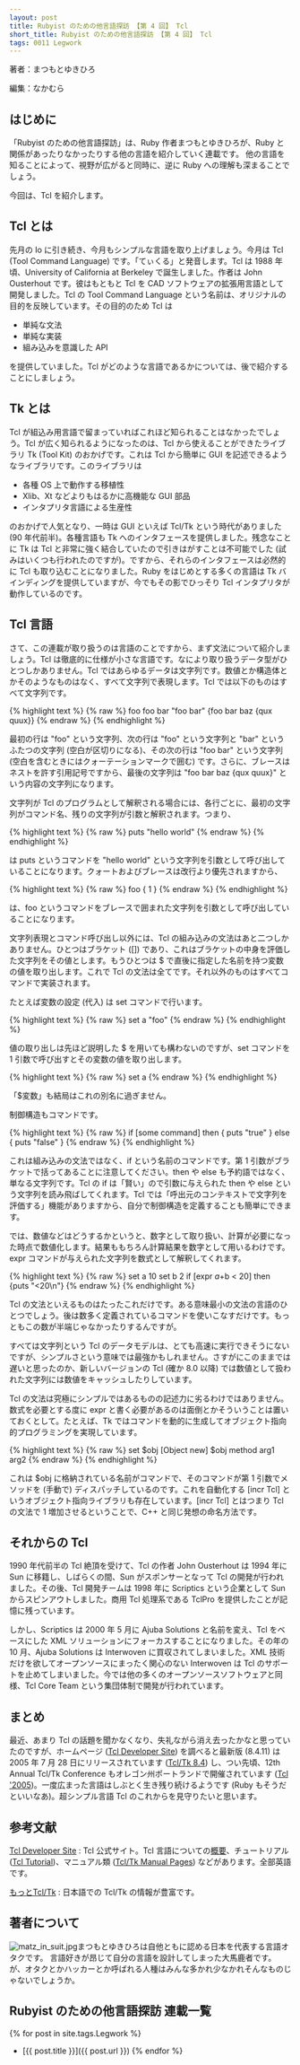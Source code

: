 ```yaml
---
layout: post
title: Rubyist のための他言語探訪 【第 4 回】 Tcl
short_title: Rubyist のための他言語探訪 【第 4 回】 Tcl
tags: 0011 Legwork
---
```



著者：まつもとゆきひろ

編集：なかむら

## はじめに

「Rubyist のための他言語探訪」は、Ruby 作者まつもとゆきひろが、Ruby と関係があったりなかったりする他の言語を紹介していく連載です。
他の言語を知ることによって、視野が広がると同時に、逆に Ruby への理解も深まることでしょう。

今回は、Tcl を紹介します。

## Tcl とは

先月の Io に引き続き、今月もシンプルな言語を取り上げましょう。今月は Tcl (Tool Command Language) です。「てぃくる」と発音します。Tcl は 1988 年頃、University of California at Berkeley で誕生しました。作者は John Ousterhout です。彼はもともと Tcl を CAD ソフトウェアの拡張用言語として開発しました。Tcl の Tool Command Language という名前は、オリジナルの目的を反映しています。その目的のため Tcl は

* 単純な文法
* 単純な実装
* 組み込みを意識した API


を提供していました。Tcl がどのような言語であるかについては、後で紹介することにしましょう。

## Tk とは

Tcl が組込み用言語で留まっていればこれほど知られることはなかったでしょう。Tcl が広く知られるようになったのは、Tcl から使えることができたライブラリ Tk (Tool Kit) のおかげです。これは Tcl から簡単に GUI を記述できるようなライブラリです。このライブラリは

* 各種 OS 上で動作する移植性
* Xlib、Xt などよりもはるかに高機能な GUI 部品
* インタプリタ言語による生産性


のおかげで人気となり、一時は GUI といえば Tcl/Tk という時代がありました (90 年代前半)。各種言語も Tk へのインタフェースを提供しました。残念なことに Tk は Tcl と非常に強く結合していたので引きはがすことは不可能でした (試みはいくつも行われたのですが)。ですから、それらのインタフェースは必然的に Tcl も取り込むことになりました。Ruby をはじめとする多くの言語は Tk バインディングを提供していますが、今でもその影でひっそり Tcl インタプリタが動作しているのです。

## Tcl 言語

さて、この連載が取り扱うのは言語のことですから、まず文法について紹介しましょう。Tcl は徹底的に仕様が小さな言語です。なにより取り扱うデータ型がひとつしかありません。Tcl ではあらゆるデータは文字列です。数値とか構造体とかそのようなものはなく、すべて文字列で表現します。Tcl では以下のものはすべて文字列です。

{% highlight text %}
{% raw %}
 foo
 foo bar
 "foo bar"
 {foo bar baz {qux quux}}
{% endraw %}
{% endhighlight %}


最初の行は "foo" という文字列、次の行は "foo" という文字列と "bar" というふたつの文字列 (空白が区切りになる)、その次の行は "foo bar" という文字列 (空白を含むときにはクォーテーションマークで囲む) です。さらに、ブレースはネストを許す引用記号ですから、最後の文字列は "foo bar baz {qux quux}" という内容の文字列になります。

文字列が Tcl のプログラムとして解釈される場合には、各行ごとに、最初の文字列がコマンド名、残りの文字列が引数と解釈されます。つまり、

{% highlight text %}
{% raw %}
 puts "hello world"
{% endraw %}
{% endhighlight %}


は puts というコマンドを "hello world" という文字列を引数として呼び出していることになります。クォートおよびブレースは改行より優先されますから、

{% highlight text %}
{% raw %}
 foo {
   1
 }
{% endraw %}
{% endhighlight %}


は、foo というコマンドをブレースで囲まれた文字列を引数として呼び出していることになります。

文字列表現とコマンド呼び出し以外には、Tcl の組み込みの文法はあと二つしかありません。ひとつはブラケット ([]) であり、これはブラケットの中身を評価した文字列をその値とします。もうひとつは $ で直後に指定した名前を持つ変数の値を取り出します。これで Tcl の文法は全てです。それ以外のものはすべてコマンドで実装されます。

たとえば変数の設定 (代入) は set コマンドで行います。

{% highlight text %}
{% raw %}
 set a "foo"
{% endraw %}
{% endhighlight %}


値の取り出しは先ほど説明した $ を用いても構わないのですが、set コマンドを 1 引数で呼び出すとその変数の値を取り出します。

{% highlight text %}
{% raw %}
 set a
{% endraw %}
{% endhighlight %}


「$変数」も結局はこれの別名に過ぎません。

制御構造もコマンドです。

{% highlight text %}
{% raw %}
 if [some command] then {
   puts "true"
 } else {
   puts "false"
 }
{% endraw %}
{% endhighlight %}


これは組み込みの文法ではなく、if という名前のコマンドです。第 1 引数がブラケットで括ってあることに注意してください。then や else も予約語ではなく、単なる文字列です。Tcl の if は「賢い」ので引数に与えられた then や else という文字列を読み飛ばしてくれます。Tcl では「呼出元のコンテキストで文字列を評価する」機能がありますから、自分で制御構造を定義することも簡単にできます。

では、数値などはどうするかというと、数字として取り扱い、計算が必要になった時点で数値化します。結果ももちろん計算結果を数字として用いるわけです。expr コマンドが与えられた文字列を数式として解釈してくれます。

{% highlight text %}
{% raw %}
 set a 10
 set b 2
 if [expr $a+$b < 20] then {puts "<20\n"}
{% endraw %}
{% endhighlight %}


Tcl の文法といえるものはたったこれだけです。ある意味最小の文法の言語のひとつでしょう。後は数多く定義されているコマンドを使いこなすだけです。もっともこの数が半端じゃなかったりするんですが。

すべては文字列という Tcl のデータモデルは、とても高速に実行できそうにないですが、シンプルさという意味では最強かもしれません。さすがにこのままでは遅いと思ったのか、新しいバージョンの Tcl (確か 8.0 以降) では数値として扱われた文字列には数値をキャッシュしたりしています。

Tcl の文法は究極にシンプルではあるものの記述力に劣るわけではありません。数式を必要とする度に expr と書く必要があるのは面倒とかそういうことは置いておくとして。たとえば、Tk ではコマンドを動的に生成してオブジェクト指向的プログラミングを実現しています。

{% highlight text %}
{% raw %}
 set $obj [Object new]
 $obj method arg1 arg2
{% endraw %}
{% endhighlight %}


これは $obj に格納されている名前がコマンドで、そのコマンドが第 1 引数でメソッドを (手動で) ディスパッチしているのです。これを自動化する [incr Tcl] というオブジェクト指向ライブラリも存在しています。[incr Tcl] とはつまり Tcl の文法で 1 増加させるということで、C++ と同じ発想の命名方法です。

## それからの Tcl

1990 年代前半の Tcl 絶頂を受けて、Tcl の作者 John Ousterhout は 1994 年に Sun に移籍し、しばらくの間、Sun がスポンサーとなって Tcl の開発が行われました。その後、Tcl 開発チームは 1998 年に Scriptics という企業として Sun からスピンアウトしました。商用 Tcl 処理系である TclPro を提供したことが記憶に残っています。

しかし、Scriptics は 2000 年 5 月に Ajuba Solutions と名前を変え、Tcl をベースにした XML ソリューションにフォーカスすることになりました。その年の 10 月、Ajuba Solutions は Interwoven に買収されてしまいました。XML 技術だけを欲してオープンソースにまったく関心のない Interwoven は Tcl のサポートを止めてしまいました。今では他の多くのオープンソースソフトウェアと同様、Tcl Core Team という集団体制で開発が行われています。

## まとめ

最近、あまり Tcl の話題を聞かなくなり、失礼ながら消え去ったかなと思っていたのですが、ホームページ ([Tcl Developer Site](http://www.tcl.tk/)) を調べると最新版 (8.4.11) は 2005 年 7 月 28 日にリリースされています ([Tcl/Tk 8.4](http://www.tcl.tk/software/tcltk/8.4.html)) し、つい先頃、12th Annual Tcl/Tk Conference もオレゴン州ポートランドで開催されています ([Tcl '2005](http://www.tcl.tk/community/tcl2005/))。一度広まった言語はしぶとく生き残り続けるようです (Ruby もそうだといいなあ)。超シンプル言語 Tcl のこれからを見守りたいと思います。

## 参考文献

[Tcl Developer Site](http://www.tcl.tk/)
:  Tcl 公式サイト。Tcl 言語についての[概要](http://www.tcl.tk/about/language.html)、チュートリアル ([Tcl Tutorial](http://www.tcl.tk/man/tcl8.5/tutorial/tcltutorial.html))、マニュアル類 ([Tcl/Tk Manual Pages](http://www.tcl.tk/man/)) などがあります。全部英語です。

[もっとTcl/Tk](http://www.interq.or.jp/japan/s-imai/tcltk/index.html)
:  日本語での Tcl/Tk の情報が豊富です。

## 著者について

![matz_in_suit.jpg]({{site.baseurl}}/images/0011-Legwork/matz_in_suit.jpg)まつもとゆきひろは自他ともに認める日本を代表する言語オタクです。
言語好きが昂じて自分の言語を設計してしまった大馬鹿者です。
が、オタクとかハッカーとか呼ばれる人種はみんな多かれ少なかれそんなものじゃないでしょうか。

## Rubyist のための他言語探訪 連載一覧

{% for post in site.tags.Legwork %}
  - [{{ post.title }}]({{ post.url }})
{% endfor %}


